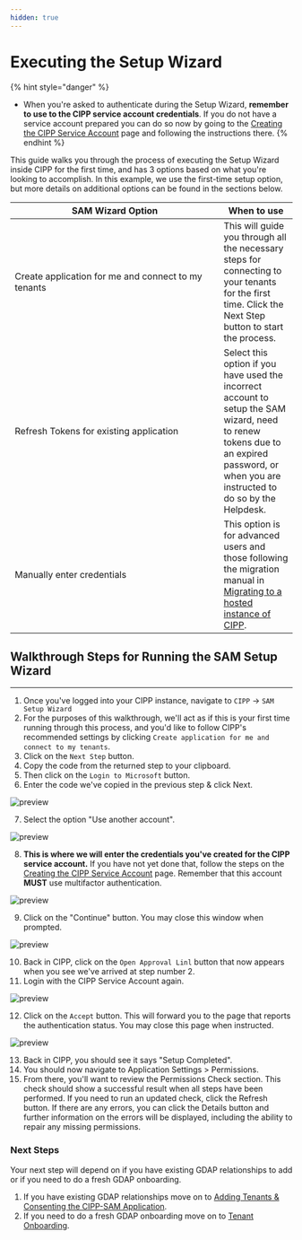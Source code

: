 ```yaml
---
hidden: true
---
```


# Executing the Setup Wizard

{% hint style="danger" %}
* When you're asked to authenticate during the Setup Wizard, **remember to use to the CIPP service account credentials**. If you do not have a service account prepared you can do so now by going to the [Creating the CIPP Service Account](creating-the-cipp-service-account-gdap-ready.md) page and following the instructions there.
{% endhint %}

This guide walks you through the process of executing the Setup Wizard inside CIPP for the first time, and has 3 options based on what you're looking to accomplish. In this example, we use the first-time setup option, but more details on additional options can be found in the sections below.

<table><thead><tr><th width="357">SAM Wizard Option</th><th>When to use</th></tr></thead><tbody><tr><td>Create application for me and connect to my tenants</td><td>This will guide you through all the necessary steps for connecting to your tenants for the first time. Click the Next Step button to start the process. </td></tr><tr><td>Refresh Tokens for existing application</td><td>Select this option if you have used the incorrect account to setup the SAM wizard, need to renew tokens due to an expired password, or when you are instructed to do so by the Helpdesk.</td></tr><tr><td>Manually enter credentials</td><td>This option is for advanced users and those following the migration manual in <a href="migrating-to-hosted-cipp.md">Migrating to a hosted instance of CIPP</a>.</td></tr></tbody></table>

## Walkthrough Steps for Running the SAM Setup Wizard

***

1. Once you've logged into your CIPP instance, navigate to `CIPP` -> `SAM Setup Wizard`
2. For the purposes of this walkthrough, we'll act as if this is your first time running through this process, and you'd like to follow CIPP's recommended settings by clicking `Create application for me and connect to my tenants`.&#x20;
3. Click on the `Next Step` button.
4. Copy the code from the returned step to your clipboard.
5. Then click on the `Login to Microsoft` button.
6. Enter the code we've copied in the previous step & click Next.

![preview](https://storage.app.guidde.com/v0/b/guidde-production.appspot.com/o/quickguiddeScreenshots%2FIEPB08VSavefFaCa9OSp3Y87aGu1%2FcHS8iUw2JCAGwiJxSnp7sp%2Fp5ME1UvQhFjvs1vekExqyr_doc.png?alt=media\&token=c897b30d-a6d1-4719-9b19-81b876758d31\&time=Tue%20Aug%2006%202024%2014:39:39%20GMT-0400%20\(Eastern%20Daylight%20Time\))

7. Select the option "Use another account".

![preview](https://storage.app.guidde.com/v0/b/guidde-production.appspot.com/o/quickguiddeScreenshots%2FIEPB08VSavefFaCa9OSp3Y87aGu1%2FcHS8iUw2JCAGwiJxSnp7sp%2F5AA5BmHeVtaeNbAdvWUwMj_doc.png?alt=media\&token=086de524-e4fc-438d-a869-e1100e54fc11\&time=Tue%20Aug%2006%202024%2014:39:40%20GMT-0400%20\(Eastern%20Daylight%20Time\))

8. **This is where we will enter the credentials you've created for the CIPP service account.** If you have not yet done that, follow the steps on the [Creating the CIPP Service Account](creating-the-cipp-service-account-gdap-ready.md) page. Remember that this account **MUST** use multifactor authentication.

![preview](https://storage.app.guidde.com/v0/b/guidde-production.appspot.com/o/quickguiddeScreenshots%2FIEPB08VSavefFaCa9OSp3Y87aGu1%2FcHS8iUw2JCAGwiJxSnp7sp%2FiyunsATsNKEgE6AKHuK5eY_doc.png?alt=media\&token=ff0bf9ed-86d2-4c8c-85c3-8ccdf0a25982\&time=Tue%20Aug%2006%202024%2014:39:40%20GMT-0400%20\(Eastern%20Daylight%20Time\))

9. Click on the "Continue" button. You may close this window when prompted.

![preview](https://storage.app.guidde.com/v0/b/guidde-production.appspot.com/o/quickguiddeScreenshots%2FIEPB08VSavefFaCa9OSp3Y87aGu1%2FcHS8iUw2JCAGwiJxSnp7sp%2FqwRYUepEHwjkEzRPHkM28r_doc.png?alt=media\&token=5c05596a-2095-4550-80ed-bde6caf508ea\&time=Tue%20Aug%2006%202024%2014:39:40%20GMT-0400%20\(Eastern%20Daylight%20Time\))

10. Back in CIPP, click on the `Open Approval Linl` button that now appears when you see we've arrived at step number 2.
11. Login with the CIPP Service Account again.

![preview](https://storage.app.guidde.com/v0/b/guidde-production.appspot.com/o/quickguiddeScreenshots%2FIEPB08VSavefFaCa9OSp3Y87aGu1%2FcHS8iUw2JCAGwiJxSnp7sp%2FwtsU7NgDxSzEnQUh7PPK8M_doc.png?alt=media\&token=4aa50ce1-5905-4f88-b047-b615af42a76f\&time=Tue%20Aug%2006%202024%2014:39:40%20GMT-0400%20\(Eastern%20Daylight%20Time\))

12. Click on the `Accept` button. This will forward you to the page that reports the authentication status. You may close this page when instructed.

![preview](https://storage.app.guidde.com/v0/b/guidde-production.appspot.com/o/quickguiddeScreenshots%2FIEPB08VSavefFaCa9OSp3Y87aGu1%2FcHS8iUw2JCAGwiJxSnp7sp%2F14VtsFExYq3qBYps5WZ8hY_doc.png?alt=media\&token=08f3e5c9-e41d-4dd4-acb9-be9fb0f40f85\&time=Tue%20Aug%2006%202024%2014:39:43%20GMT-0400%20\(Eastern%20Daylight%20Time\))

13. Back in CIPP, you should see it says "Setup Completed".&#x20;
14. You should now navigate to Application Settings > Permissions.
15. &#x20;From there, you'll want to review the Permissions Check section. This check should show a successful result when all steps have been performed. If you need to run an updated check, click the Refresh button. If there are any errors, you can click the Details button and further information on the errors will be displayed, including the ability to repair any missing permissions.

### Next Steps

Your next step will depend on if you have existing GDAP relationships to add or if you need to do a fresh GDAP onboarding.

1. If you have existing GDAP relationships move on to [Adding Tenants & Consenting the CIPP-SAM Application](adding-tenants-and-consenting-the-cipp-sam-application.md).
2. If you need to do a fresh GDAP onboarding move on to [Tenant Onboarding](gdap-invite-wizard.md).
